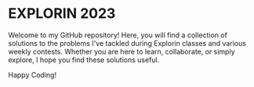 # EXPLORIN 2023

Welcome to my GitHub repository!
Here, you  will find a collection of solutions to the problems I've tackled during Explorin classes and various weekly contests. Whether you are here to learn, collaborate, or simply explore, I hope you find these solutions useful.


Happy Coding!




 
